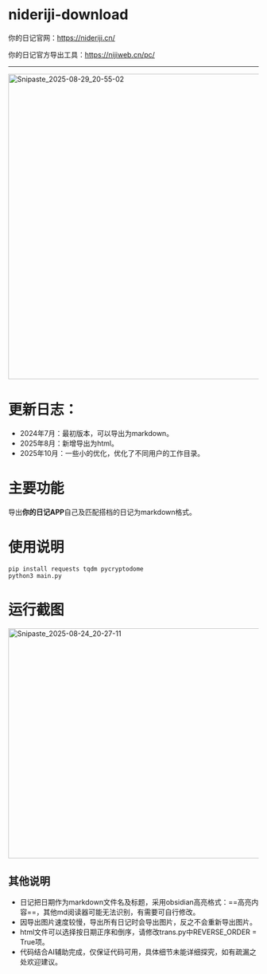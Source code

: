 # nideriji-download
你的日记官网：https://nideriji.cn/

你的日记官方导出工具：https://nijiweb.cn/pc/


---
<img width="808" height="613" alt="Snipaste_2025-08-29_20-55-02" src="https://github.com/user-attachments/assets/7e69a890-25b1-4f47-93d3-77cd4cf28052" />

# 更新日志：
- 2024年7月：最初版本，可以导出为markdown。
- 2025年8月：新增导出为html。
- 2025年10月：一些小的优化，优化了不同用户的工作目录。


# 主要功能
导出**你的日记APP**自己及匹配搭档的日记为markdown格式。

# 使用说明
```
pip install requests tqdm pycryptodome
python3 main.py
```


# 运行截图
<img width="767" height="462" alt="Snipaste_2025-08-24_20-27-11" src="https://github.com/user-attachments/assets/bc7e4389-7f9d-41cf-b337-a5e71ee8dff8" />


## 其他说明
- 日记把日期作为markdown文件名及标题，采用obsidian高亮格式：==高亮内容==，其他md阅读器可能无法识别，有需要可自行修改。
- 因导出图片速度较慢，导出所有日记时会导出图片，反之不会重新导出图片。
- html文件可以选择按日期正序和倒序，请修改trans.py中REVERSE_ORDER = True项。
- 代码结合AI辅助完成，仅保证代码可用，具体细节未能详细探究，如有疏漏之处欢迎建议。


